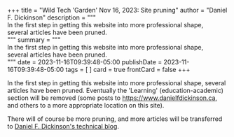 +++
title = "Wild Tech 'Garden' Nov 16, 2023: Site pruning"
author = "Daniel F. Dickinson"
description = """\
In the first step in getting this website into more professional shape, \
several articles have been pruned.\
"""
summary = """\
In the first step in getting this website into more professional shape, \
several articles have been pruned.\
"""
date = 2023-11-16T09:39:48-05:00
publishDate = 2023-11-16T09:39:48-05:00
tags = [
]
card = true
frontCard = false
+++

In the first step in getting this website into more professional shape,
several articles have been pruned. Eventually the 'Learning'
(education-academic) section will be removed (some posts to
<https://www.danielfdickinson.ca>, and others to a more appropriate
location on this site).

There will of course be more pruning, and more articles will be
transferred to [Daniel F. Dickinson's technical blog](https://www.danielfdickinson.ca/blog/).
